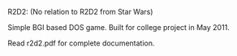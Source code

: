 R2D2: (No relation to R2D2 from Star Wars)

Simple BGI based DOS game.
Built for college project in May 2011.

Read r2d2.pdf for complete documentation.
